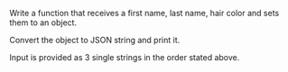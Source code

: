 Write a function that receives a first name, last name, hair color and sets them to an object.

Convert the object to JSON string and print it.

Input is provided as 3 single strings in the order stated above.



